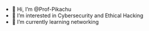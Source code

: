 - 👋 Hi, I’m @Prof-Pikachu
- 👀 I’m interested in Cybersecurity and Ethical Hacking
- 🌱 I’m currently learning networking
